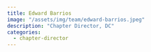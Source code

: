 ```yaml
---
title: Edward Barrios
image: "/assets/img/team/edward-barrios.jpeg"
description: "Chapter Director, DC"
categories:
  - chapter-director
---
```

